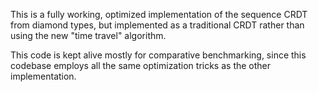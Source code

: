 This is a fully working, optimized implementation of the sequence CRDT from diamond types, but implemented as a traditional CRDT rather than using the new "time travel" algorithm.

This code is kept alive mostly for comparative benchmarking, since this codebase employs all the same optimization tricks as the other implementation.